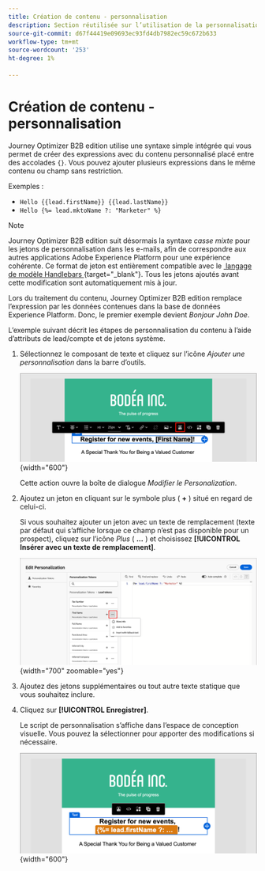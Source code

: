 ```yaml
---
title: Création de contenu - personnalisation
description: Section réutilisée sur l’utilisation de la personnalisation pour la création de contenu
source-git-commit: d67f44419e09693ec93fd4db7982ec59c672b633
workflow-type: tm+mt
source-wordcount: '253'
ht-degree: 1%

---
```


# Création de contenu - personnalisation

Journey Optimizer B2B edition utilise une syntaxe simple intégrée qui vous permet de créer des expressions avec du contenu personnalisé placé entre des accolades `{}`. Vous pouvez ajouter plusieurs expressions dans le même contenu ou champ sans restriction.

Exemples :

* `Hello {{lead.firstName}} {{lead.lastName}}`
* `Hello {%= lead.mktoName ?: "Marketer" %}`

>[!NOTE]
>
>Journey Optimizer B2B edition suit désormais la syntaxe _casse mixte_ pour les jetons de personnalisation dans les e-mails, afin de correspondre aux autres applications Adobe Experience Platform pour une expérience cohérente. Ce format de jeton est entièrement compatible avec le [&#x200B; langage de modèle Handlebars &#x200B;](https://handlebarsjs.com/guide/#what-is-handlebars){target="_blank"}. Tous les jetons ajoutés avant cette modification sont automatiquement mis à jour.

Lors du traitement du contenu, Journey Optimizer B2B edition remplace l’expression par les données contenues dans la base de données Experience Platform. Donc, le premier exemple devient _Bonjour John Doe_.

L’exemple suivant décrit les étapes de personnalisation du contenu à l’aide d’attributs de lead/compte et de jetons système.

1. Sélectionnez le composant de texte et cliquez sur l’icône _Ajouter une personnalisation_ dans la barre d’outils.

   ![Cliquez sur l’icône Personnaliser](../assets/content-design-shared/visual-designer-personalize-icon.png){width="600"}

   Cette action ouvre la boîte de dialogue _Modifier le Personalization_.

1. Ajoutez un jeton en cliquant sur le symbole plus ( **+** ) situé en regard de celui-ci.

   Si vous souhaitez ajouter un jeton avec un texte de remplacement (texte par défaut qui s’affiche lorsque ce champ n’est pas disponible pour un prospect), cliquez sur l’icône _Plus_ ( **...** ) et choisissez **[!UICONTROL Insérer avec un texte de remplacement]**.

   ![Créer du texte personnalisé à l’aide de jetons](../assets/content-design-shared/visual-designer-personalize-dialog-handlebar.png){width="700" zoomable="yes"}

1. Ajoutez des jetons supplémentaires ou tout autre texte statique que vous souhaitez inclure.

1. Cliquez sur **[!UICONTROL Enregistrer]**.

   Le script de personnalisation s’affiche dans l’espace de conception visuelle. Vous pouvez la sélectionner pour apporter des modifications si nécessaire.

   ![Sélectionner le script de personnalisation](../assets/content-design-shared/visual-designer-select-personalization-script.png){width="600"}
